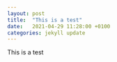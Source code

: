 ```yaml
---
layout: post
title:  "This is a test"
date:   2021-04-29 11:28:00 +0100
categories: jekyll update
---
```


This is a test
